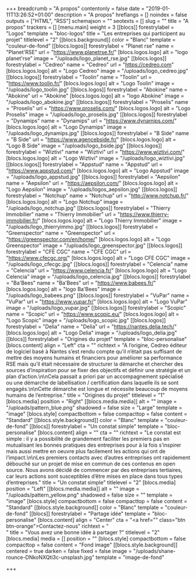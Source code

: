 +++
breadcrumb = "A propos"
contentonly = false
date = "2019-01-11T13:26:52+01:00"
description = "A propos"
hreflangs = []
noindex = false
outputs = ["HTML", "RSS"]
schemajson = ""
seotexts = []
slug = ""
title = "A propos"
trackers = []
[menu.main]
weight = 3
[[blocs]]
forestrylabel = "Logos"
template = "bloc-logos"
title = "Les entreprises qui participent au projet"
titlelevel = "2"
[[blocs.background]]
color = "Blanc"
template = "couleur-de-fond"
[[blocs.logos]]
forestrylabel = "Planet rse"
name = "Planet'RSE"
url = "https://www.planetrse.fr/"
[blocs.logos.logo]
alt = "logo planet'rse"
image = "/uploads/logo_planet_rse.jpg"
[[blocs.logos]]
forestrylabel = "Cedreo"
name = "Cedreo"
url = "https://cedreo.com"
[blocs.logos.logo]
alt = "Logo Cedreo"
image = "/uploads/logo_cedreo.jpg"
[[blocs.logos]]
forestrylabel = "Toolin"
name = "Toolin"
url = "https://www.toolin.fr/"
[blocs.logos.logo]
alt = "Logo Toolin"
image = "/uploads/logo_toolin.jpg"
[[blocs.logos]]
forestrylabel = "Abokine"
name = "Abokine"
url = "Abokine"
[blocs.logos.logo]
alt = "logo Abokine"
image = "/uploads/logo_abokine.jpg"
[[blocs.logos]]
forestrylabel = "Proselis"
name = "Proselis"
url = "https://www.proselis.com/"
[blocs.logos.logo]
alt = "Logo Proselis"
image = "/uploads/logo_proselis.jpg"
[[blocs.logos]]
forestrylabel = "Dynamips"
name = "Dynamips"
url = "https://www.dynamips.com/"
[blocs.logos.logo]
alt = "Logo Dynamips"
image = "/uploads/logo_dynamips.jpg"
[[blocs.logos]]
forestrylabel = "B Side"
name = "B Side"
url = "https://www.agencebside.fr/"
[blocs.logos.logo]
alt = "Logo B Side"
image = "/uploads/logo_bside.jpg"
[[blocs.logos]]
forestrylabel = "Wiztivi"
name = "Wiztivi"
url = "https://www.wiztivi.com/"
[blocs.logos.logo]
alt = "Logo Wiztivi"
image = "/uploads/logo_wiztivi.jpg"
[[blocs.logos]]
forestrylabel = "Appstud"
name = "Appstud"
url = "https://www.appstud.com/"
[blocs.logos.logo]
alt = "Logo Appstud"
image = "/uploads/logo_appstud.jpg"
[[blocs.logos]]
forestrylabel = "Aepsilon"
name = "Aepsilon"
url = "https://aepsilon.com/"
[blocs.logos.logo]
alt = "Logo Aepsilon"
image = "/uploads/logos_aepsilon.jpg"
[[blocs.logos]]
forestrylabel = "Notchup"
name = "Notchup"
url = "http://www.notchup.fr/"
[blocs.logos.logo]
alt = "Logo Notchup"
image = "/uploads/logo_notchup.jpg"
[[blocs.logos]]
forestrylabel = "Thierry Immobilier"
name = "Thierry Immobilier"
url = "https://www.thierry-immobilier.fr/"
[blocs.logos.logo]
alt = "Logo Thierry Immobilier"
image = "/uploads/logo_thierryimmo.jpg"
[[blocs.logos]]
forestrylabel = "Greenspector"
name = "Greenspector"
url = "https://greenspector.com/en/home/"
[blocs.logos.logo]
alt = "Logo Greenspector"
image = "/uploads/logo_greenspector.jpg"
[[blocs.logos]]
forestrylabel = "CFE CGC"
name = "CFE CGC"
url = "https://www.cfecgc.org/"
[blocs.logos.logo]
alt = "Logo CFE CGC"
image = "/uploads/logo_cfecgc.jpg"
[[blocs.logos]]
forestrylabel = "Celencia"
name = "Celencia"
url = "https://www.celencia.fr/"
[blocs.logos.logo]
alt = "Logo Celencia"
image = "/uploads/logo_celencia.jpg"
[[blocs.logos]]
forestrylabel = "Ba'Bees"
name = "Ba'Bees"
url = "https://www.babees.fr/"
[blocs.logos.logo]
alt = "logo Ba'Bees"
image = "/uploads/logo_babees.png"
[[blocs.logos]]
forestrylabel = "VuPar"
name = "VuPar"
url = "https://www.vupar.fr/"
[blocs.logos.logo]
alt = "Logo VuPar"
image = "/uploads/logo_vupar.jpg"
[[blocs.logos]]
forestrylabel = "Scopic"
name = "Scopic"
url = "https://www.scopic.eu/"
[blocs.logos.logo]
alt = "Logo Scopic"
image = "/uploads/logo_scopic.jpg"
[[blocs.logos]]
forestrylabel = "Delia"
name = "Delia"
url = "https://nantes.delia.tech/"
[blocs.logos.logo]
alt = "Logo Delia"
image = "/uploads/logo_delia.jpg"
[[blocs]]
forestrylabel = "Origines du projet"
template = "bloc-personalise"
[blocs.content]
align = "Left"
cta = ""
richtext = "A l’origine, Cedreo éditeur de logiciel basé à Nantes s’est rendu compte qu’il n’était pas suffisant de mettre des moyens humains et financiers pour améliorer sa performance RSE mais qu’il était nécessaire de structurer la démarche et chercher des sources d’inspiration pour se fixer des objectifs et définir une stratégie et un plan d’action.\n\nCela passait a priori par un accompagnement spécialisé ou une démarche de labellisation / certification dans laquelle ils se sont engagés.\n\nCette démarche est longue et nécessite beaucoup de moyens humains de l’entreprise."
title = "Origines du projet"
titlelevel = "1"
[blocs.media]
position = "Right"
[[blocs.media.media]]
alt = ""
image = "/uploads/pattern_blue.png"
shadowed = false
size = "Large"
template = "image"
[blocs.style]
compactbottom = false
compacttop = false
content = "Standard"
[[blocs.style.background]]
color = "Blanc"
template = "couleur-de-fond"
[[blocs]]
forestrylabel = "Un constat simple"
template = "bloc-personalise"
[blocs.content]
align = ""
cta = ""
richtext = "Le constat est simple : il y a possibilité de grandement faciliter les premiers pas en mutualisant les bonnes pratiques des entreprises pour à la fois s’inspirer mais aussi mettre en oeuvre plus facilement les actions qui ont de l’impact.\n\nLes premiers contacts avec d’autres entreprises ont rapidement débouché sur un projet de mise en commun de ces contenus en open source. Nous avons décidé de commencer par des entreprises tertiaires, car leurs actions sont susceptibles d’être mises en place dans tous types d’entreprises."
title = "Un constat simple"
titlelevel = "2"
[blocs.media]
position = "Left"
[[blocs.media.media]]
alt = ""
image = "/uploads/pattern_yellow.png"
shadowed = false
size = ""
template = "image"
[blocs.style]
compactbottom = false
compacttop = false
content = "Standard"
[[blocs.style.background]]
color = "Blanc"
template = "couleur-de-fond"
[[blocs]]
forestrylabel = "Partage idée"
template = "bloc-personalise"
[blocs.content]
align = "Center"
cta = "<a href=\"\" class=\"btn btn-orange\">Contactez-nous</a>"
richtext = "<br/>"
title = "Vous avez une bonne idée à partager ?"
titlelevel = "2"
[blocs.media]
media = []
position = ""
[blocs.style]
compactbottom = false
compacttop = false
content = "Fond image"
[[blocs.style.background]]
centered = true
darken = false
fixed = false
image = "/uploads/shane-rounce-DNkoNXQti3c-unsplash.jpg"
template = "image-de-fond"

+++
